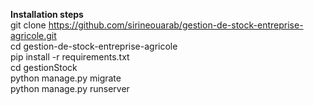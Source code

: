 **Installation steps** <br />
git clone https://github.com/sirineouarab/gestion-de-stock-entreprise-agricole.git <br />
cd gestion-de-stock-entreprise-agricole <br />
pip install -r requirements.txt <br />
cd gestionStock <br />
python manage.py migrate <br />
python manage.py runserver <br />
